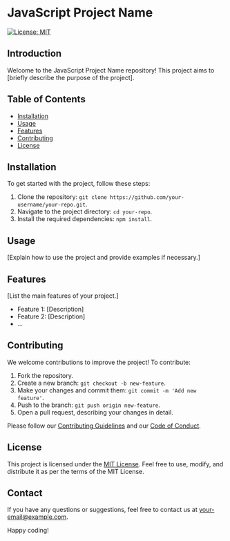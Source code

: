 # JavaScript Project Name

[![License: MIT](https://img.shields.io/badge/License-MIT-yellow.svg)](https://opensource.org/licenses/MIT)

## Introduction
Welcome to the JavaScript Project Name repository! This project aims to [briefly describe the purpose of the project].

## Table of Contents
- [Installation](#installation)
- [Usage](#usage)
- [Features](#features)
- [Contributing](#contributing)
- [License](#license)

## Installation
To get started with the project, follow these steps:

1. Clone the repository: `git clone https://github.com/your-username/your-repo.git`.
2. Navigate to the project directory: `cd your-repo`.
3. Install the required dependencies: `npm install`.

## Usage
[Explain how to use the project and provide examples if necessary.]

## Features
[List the main features of your project.]

- Feature 1: [Description]
- Feature 2: [Description]
- ...

## Contributing
We welcome contributions to improve the project! To contribute:

1. Fork the repository.
2. Create a new branch: `git checkout -b new-feature`.
3. Make your changes and commit them: `git commit -m 'Add new feature'`.
4. Push to the branch: `git push origin new-feature`.
5. Open a pull request, describing your changes in detail.

Please follow our [Contributing Guidelines](CONTRIBUTING.md) and our [Code of Conduct](CODE_OF_CONDUCT.md).

## License
This project is licensed under the [MIT License](LICENSE). Feel free to use, modify, and distribute it as per the terms of the MIT License.

## Contact
If you have any questions or suggestions, feel free to contact us at [your-email@example.com](mailto:your-email@example.com).

Happy coding!
